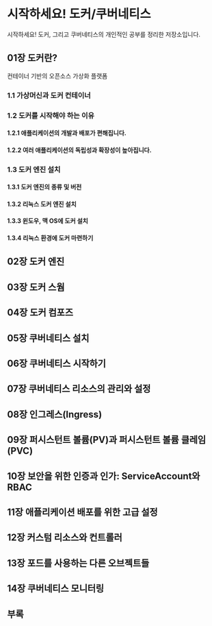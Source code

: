 # 시작하세요! 도커/쿠버네티스
 시작하세요! 도커, 그리고 쿠버네티스의 개인적인 공부를 정리한 저장소입니다.

## 01장 도커란?
컨테이너 기반의 오픈소스 가상화 플랫폼
### 1.1 가상머신과 도커 컨테이너
### 1.2 도커를 시작해야 하는 이유
#### 1.2.1 애플리케이션의 개발과 배포가 편해집니다.
#### 1.2.2 여러 애플리케이션의 독립성과 확장성이 높아집니다.
### 1.3 도커 엔진 설치
#### 1.3.1 도커 엔진의 종류 및 버전
#### 1.3.2 리눅스 도커 엔진 설치
#### 1.3.3 윈도우, 맥 OS에 도커 설치
#### 1.3.4 리눅스 환경에 도커 마련하기
## 02장 도커 엔진
## 03장 도커 스웜
## 04장 도커 컴포즈
## 05장 쿠버네티스 설치
## 06장 쿠버네티스 시작하기
## 07장 쿠버네티스 리소스의 관리와 설정
## 08장 인그레스(Ingress)
## 09장 퍼시스턴트 볼륨(PV)과 퍼시스턴트 볼륨 클레임(PVC)
## 10장 보안을 위한 인증과 인가: ServiceAccount와 RBAC
## 11장 애플리케이션 배포를 위한 고급 설정
## 12장 커스텀 리소스와 컨트롤러
## 13장 포드를 사용하는 다른 오브젝트들
## 14장 쿠버네티스 모니터링
## 부록